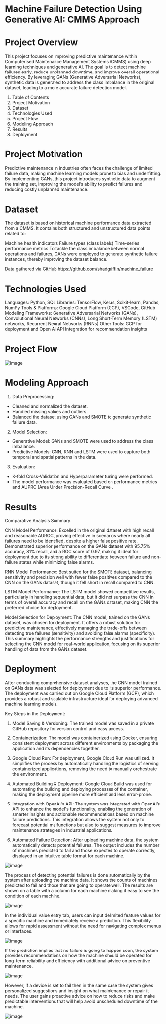 # Machine Failure Detection Using Generative AI: CMMS Approach

# Project Overview

This project focuses on improving predictive maintenance within Computerised Maintenance Management Systems (CMMS) using deep learning techniques and generative AI. The goal is to detect machine failures early, reduce unplanned downtime, and improve overall operational efficiency. By leveraging GANs (Generative Adversarial Networks), synthetic data is generated to address the class imbalance in the original dataset, leading to a more accurate failure detection model.

1. Table of Contents
2. Project Motivation
3. Dataset
4. Technologies Used
5. Project Flow
6. Modeling Approach
7. Results
8. Deployment

# Project Motivation
Predictive maintenance in industries often faces the challenge of limited failure data, making machine learning models prone to bias and underfitting. By implementing GANs, this project introduces synthetic data to augment the training set, improving the model’s ability to predict failures and reducing costly unplanned maintenance.

# Dataset
The dataset is based on historical machine performance data extracted from a CMMS. It contains both structured and unstructured data points related to:

Machine health indicators
Failure types (class labels)
Time-series performance metrics
To tackle the class imbalance between normal operations and failures, GANs were employed to generate synthetic failure instances, thereby improving the dataset balance.

Data gathered via GitHub https://github.com/shadgriffin/machine_failure

# Technologies Used
Languages: Python, SQL
Libraries: TensorFlow, Keras, Scikit-learn, Pandas, NumPy
Tools & Platforms: Google Cloud Platform (GCP), VSCode, GitHub
Modeling Frameworks: Generative Adversarial Networks (GANs), Convolutional Neural Networks (CNNs), Long Short-Term Memory (LSTM) networks, Recurrent Neural Networks (RNNs)
Other Tools: GCP for deployment and Open AI API Integration for recommendation insights

# Project Flow
![image](https://github.com/user-attachments/assets/48105392-1547-4f6f-b17f-e7f7200d8ced)

# Modeling Approach
1. Data Preprocessing:
- Cleaned and normalized the dataset.
- Handled missing values and outliers.
- Balanced the dataset using GANs and SMOTE to generate synthetic failure data.

2. Model Selection:
- Generative Model: GANs and SMOTE were used to address the class imbalance.
- Predictive Models: CNN, RNN and LSTM were used to capture both temporal and spatial patterns in the data.

3. Evaluation:
- K-fold Cross-Validation and Hyperparameter tuning were performed.
- The model performance was evaluated based on performance metrics and AUPRC (Area Under Precision-Recall Curve).

# Results

Comparative Analysis Summary

CNN Model Performance:
Excelled in the original dataset with high recall and reasonable AUROC, proving effective in scenarios where nearly all failures need to be identified, despite a higher false positive rate.
Demonstrated superior performance on the GANs dataset with 95.75% accuracy, 81% recall, and a ROC score of 0.97, making it ideal for deployment due to its strong ability to differentiate between failure and non-failure states while minimizing false alarms.

RNN Model Performance:
Best suited for the SMOTE dataset, balancing sensitivity and precision well with fewer false positives compared to the CNN on the GANs dataset, though it fell short in recall compared to CNN.

LSTM Model Performance:
The LSTM model showed competitive results, particularly in handling sequential data, but it did not surpass the CNN in terms of overall accuracy and recall on the GANs dataset, making CNN the preferred choice for deployment.

Model Selection for Deployment:
The CNN model, trained on the GANs dataset, was chosen for deployment. It offers a robust solution for predictive maintenance, effectively managing the trade-offs between detecting true failures (sensitivity) and avoiding false alarms (specificity).
This summary highlights the performance strengths and justifications for selecting the CNN model for real-world application, focusing on its superior handling of data from the GANs dataset.

# Deployment

After conducting comprehensive dataset analyses, the CNN model trained on GANs data was selected for deployment due to its superior performance. The deployment was carried out on Google Cloud Platform (GCP), which provides a robust and scalable infrastructure ideal for deploying advanced machine learning models.

Key Steps in the Deployment:

1. Model Saving & Versioning:
The trained model was saved in a private GitHub repository for version control and easy access.

2. Containerization:
The model was containerized using Docker, ensuring consistent deployment across different environments by packaging the application and its dependencies together.

3. Google Cloud Run:
For deployment, Google Cloud Run was utilized. It simplifies the process by automatically handling the logistics of serving containerized applications, removing the need to manually orchestrate the environment.

4. Automated Building & Deployment:
Google Cloud Build was used for automating the building and deploying processes of the container, making the deployment pipeline more efficient and less error-prone.

5. Integration with OpenAI's API:
The system was integrated with OpenAI’s API to enhance the model's functionality, enabling the generation of smarter insights and actionable recommendations based on machine failure predictions. This integration allows the system not only to forecast potential malfunctions but also to suggest measures to improve maintenance strategies in industrial applications.

6. Automated Failure Detection:
After uploading machine data, the system automatically detects potential failures. The output includes the number of machines predicted to fail and those expected to operate correctly, displayed in an intuitive table format for each machine.

![image](https://github.com/user-attachments/assets/7ef1a07a-5eb9-4eae-a724-0dc3b9d87f1b)

The process of detecting potential failures is done automatically by the system after uploading the machine data. It shows the counts of machines predicted to fail and those that are going to operate well. The results are shown on a table with a column for each machine making it easy to see the condition of each machine.

![image](https://github.com/user-attachments/assets/2b93553f-149e-451d-8932-172cbcce6ada)

In the individual value entry tab, users can input delimited feature values for a specific machine and immediately receive a prediction. This flexibility allows for rapid assessment without the need for navigating complex menus or interfaces.

![image](https://github.com/user-attachments/assets/fa490414-7b7d-4b6d-bb8f-bc0b1129857e)

If the prediction implies that no failure is going to happen soon, the system provides recommendations on how the machine should be operated for long-term reliability and efficiency with additional advice on preventive maintenance.

![image](https://github.com/user-attachments/assets/ac5b0801-69b6-494c-bdc8-a2271d9e8d80)

However, if a device is set to fail then in the same case the system gives personalized suggestions and insight on what maintenance or repair it needs. The user gains proactive advice on how to reduce risks and make predictable interventions that will help avoid unscheduled downtime of the machine.

![image](https://github.com/user-attachments/assets/588861cf-0938-4f1e-8cc3-fd5273f0f84f)


